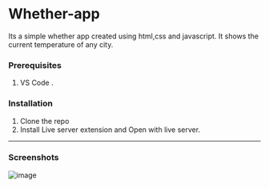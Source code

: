 # Whether-app
Its a simple whether app created using html,css and javascript. It shows the current temperature of any city.

<!-- GETTING STARTED -->
### Prerequisites
1. VS Code .
### Installation
1. Clone the repo
2. Install Live server extension and Open with live server.

 ---
### Screenshots 
![image]("C:\Users\kulka\Downloads\whwther_image.png")



</pre>
</li>
